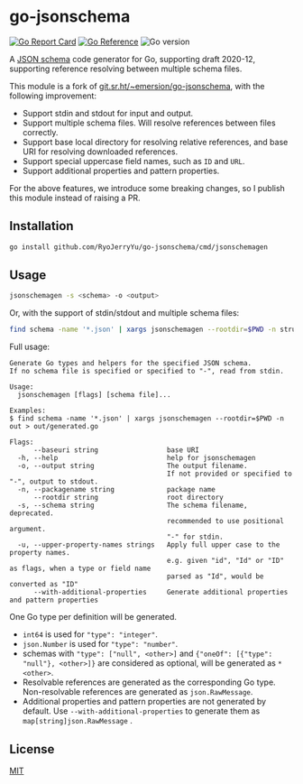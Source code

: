 # go-jsonschema

[![Go Report Card](https://goreportcard.com/badge/github.com/RyoJerryYu/go-jsonschema)](https://goreportcard.com/report/github.com/RyoJerryYu/go-jsonschema) [![Go Reference](https://pkg.go.dev/badge/github.com/RyoJerryYu/go-jsonschema.svg)](https://pkg.go.dev/github.com/RyoJerryYu/go-jsonschema) ![Go version](https://img.shields.io/github/go-mod/go-version/RyoJerryYu/go-jsonschema/master)

A [JSON schema] code generator for Go, supporting draft 2020-12, 
supporting reference resolving between multiple schema files.

This module is a fork of [git.sr.ht/~emersion/go-jsonschema], with the following improvement:

- Support stdin and stdout for input and output.
- Support multiple schema files. Will resolve references between files correctly.
- Support base local directory for resolving relative references, and base URI for resolving downloaded references.
- Support special uppercase field names, such as `ID` and `URL`.
- Support additional properties and pattern properties.

For the above features, we introduce some breaking changes,
so I publish this module instead of raising a PR.

## Installation

```sh
go install github.com/RyoJerryYu/go-jsonschema/cmd/jsonschemagen
```

## Usage

```sh
jsonschemagen -s <schema> -o <output>
```

Or, with the support of stdin/stdout and multiple schema files:

```sh
find schema -name '*.json' | xargs jsonschemagen --rootdir=$PWD -n structs -u id -u url > out/generated.go
```

Full usage:

```
Generate Go types and helpers for the specified JSON schema.
If no schema file is specified or specified to "-", read from stdin.

Usage:
  jsonschemagen [flags] [schema file]...

Examples:
$ find schema -name '*.json' | xargs jsonschemagen --rootdir=$PWD -n out > out/generated.go

Flags:
      --baseuri string                 base URI
  -h, --help                           help for jsonschemagen
  -o, --output string                  The output filename.
                                       If not provided or specified to "-", output to stdout.
  -n, --packagename string             package name
      --rootdir string                 root directory
  -s, --schema string                  The schema filename, deprecated.
                                       recommended to use positional argument.
                                       "-" for stdin.
  -u, --upper-property-names strings   Apply full upper case to the property names.
                                       e.g. given "id", "Id" or "ID" as flags, when a type or field name 
                                       parsed as "Id", would be converted as "ID"
      --with-additional-properties     Generate additional properties and pattern properties
```

One Go type per definition will be generated.

- `int64` is used for `"type": "integer"`.
- `json.Number` is used for `"type": "number"`.
- schemas with `"type": ["null", <other>]` and `{"oneOf": [{"type": "null"}, <other>]}` are considered as optional, will be generated as `*<other>`.
- Resolvable references are generated as the corresponding Go type. Non-resolvable references are generated as `json.RawMessage`.
- Additional properties and pattern properties are not generated by default. Use `--with-additional-properties` to generate them as `map[string]json.RawMessage` .

## License

[MIT](./LICENSE)

[git.sr.ht/~emersion/go-jsonschema]: https://git.sr.ht/~emersion/go-jsonschema
[JSON schema]: https://json-schema.org/
